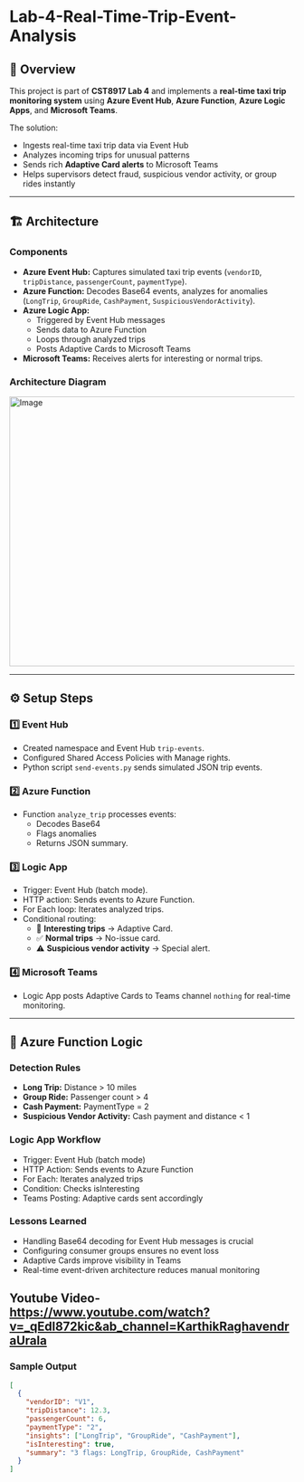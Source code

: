# Lab-4-Real-Time-Trip-Event-Analysis

## 📌 Overview
This project is part of **CST8917 Lab 4** and implements a **real-time taxi trip monitoring system** using **Azure Event Hub**, **Azure Function**, **Azure Logic Apps**, and **Microsoft Teams**.  

The solution:
- Ingests real-time taxi trip data via Event Hub  
- Analyzes incoming trips for unusual patterns  
- Sends rich **Adaptive Card alerts** to Microsoft Teams  
- Helps supervisors detect fraud, suspicious vendor activity, or group rides instantly  

---

## 🏗️ Architecture

### **Components**
- **Azure Event Hub:** Captures simulated taxi trip events (`vendorID`, `tripDistance`, `passengerCount`, `paymentType`).
- **Azure Function:** Decodes Base64 events, analyzes for anomalies (`LongTrip`, `GroupRide`, `CashPayment`, `SuspiciousVendorActivity`).
- **Azure Logic App:** 
  - Triggered by Event Hub messages  
  - Sends data to Azure Function  
  - Loops through analyzed trips  
  - Posts Adaptive Cards to Microsoft Teams
- **Microsoft Teams:** Receives alerts for interesting or normal trips.

### **Architecture Diagram**
<img width="1308" height="477" alt="Image" src="https://github.com/user-attachments/assets/12f638f2-1ede-41ba-8a11-50b678993bb0" />

---

## ⚙️ Setup Steps

### 1️⃣ Event Hub
- Created namespace and Event Hub `trip-events`.
- Configured Shared Access Policies with Manage rights.
- Python script `send-events.py` sends simulated JSON trip events.

### 2️⃣ Azure Function
- Function `analyze_trip` processes events:
  - Decodes Base64
  - Flags anomalies
  - Returns JSON summary.

### 3️⃣ Logic App
- Trigger: Event Hub (batch mode).
- HTTP action: Sends events to Azure Function.
- For Each loop: Iterates analyzed trips.
- Conditional routing:
  - 🚨 **Interesting trips** → Adaptive Card.
  - ✅ **Normal trips** → No-issue card.
  - ⚠️ **Suspicious vendor activity** → Special alert.

### 4️⃣ Microsoft Teams
- Logic App posts Adaptive Cards to Teams channel `nothing` for real-time monitoring.

---

## 🔑 Azure Function Logic

### Detection Rules
- **Long Trip:** Distance > 10 miles  
- **Group Ride:** Passenger count > 4  
- **Cash Payment:** PaymentType = 2  
- **Suspicious Vendor Activity:** Cash payment and distance < 1

### Logic App Workflow

- Trigger: Event Hub (batch mode)
- HTTP Action: Sends events to Azure Function
- For Each: Iterates analyzed trips
- Condition: Checks isInteresting
- Teams Posting: Adaptive cards sent accordingly

### Lessons Learned

- Handling Base64 decoding for Event Hub messages is crucial
- Configuring consumer groups ensures no event loss
- Adaptive Cards improve visibility in Teams
- Real-time event-driven architecture reduces manual monitoring

## Youtube Video- https://www.youtube.com/watch?v=_qEdl872kic&ab_channel=KarthikRaghavendraUrala

### Sample Output
```json
[
  {
    "vendorID": "V1",
    "tripDistance": 12.3,
    "passengerCount": 6,
    "paymentType": "2",
    "insights": ["LongTrip", "GroupRide", "CashPayment"],
    "isInteresting": true,
    "summary": "3 flags: LongTrip, GroupRide, CashPayment"
  }
]



